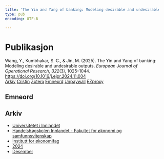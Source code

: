 ```yaml
---
title: 'The Yin and Yang of banking: Modeling desirable and undesirable outputs'
type: pub
encoding: UTF-8

---
```

<h1>Publikasjon</h1>
<article id="csl-bib-container-2CRXP6MR" class="csl-bib-container">
  <div class="csl-bib-body"> <div class="csl-entry">Wang, Y., Kumbhakar, S. C., &#38; Jin, M. (2025). The Yin and Yang of banking: Modeling desirable and undesirable outputs. <i>European Journal of Operational Research</i>, <i>322</i>(3), 1025–1044. <a href="https://doi.org/10.1016/j.ejor.2024.11.004">https://doi.org/10.1016/j.ejor.2024.11.004</a></div> </div>
  <div class="csl-bib-buttons">
    <a href="#taxonomy-article-2CRXP6MR" alt="archive" class="csl-bib-button">Arkiv</a>
    <a href="https://app.cristin.no/results/show.jsf?id=2330097" alt="Cristin" class="csl-bib-button">Cristin</a>
    <a href="http://zotero.org/groups/5881554/items/2CRXP6MR" alt="Zotero" class="csl-bib-button">Zotero</a>
    <a href="#keywords-article-2CRXP6MR" alt="keywords" class="csl-bib-button">Emneord</a>
    <a href="https://doi.org/10.1016/j.ejor.2024.11.004" alt="Unpaywall" class="csl-bib-button">Unpaywall</a>
    <a href="https://doi.org/10.1016/j.ejor.2024.11.004" alt="EZproxy" class="csl-bib-button">EZproxy</a>
  </div>
  <div id="csl-bib-meta-container-2CRXP6MR"></div>
</article>
<div id="csl-bib-meta-2CRXP6MR" class="csl-bib-meta">
  <article id="keywords-article-2CRXP6MR" class="keywords-article">
    <h1>Emneord</h1>
    
  </article>
  <article id="taxonomy-article-2CRXP6MR" class="taxonomy-article">
    <h1>Arkiv</h1>
    <ul>
      <li><a href="{{< params subfolder >}}nn/archive/?key=3DCRN523">Universitetet i Innlandet</a></li>
      <li><a href="{{< params subfolder >}}nn/archive/?key=DU8Q9LN9">Handelshøgskolen Innlandet - Fakultet for økonomi og samfunnsvitenskap</a></li>
      <li><a href="{{< params subfolder >}}nn/archive/?key=3IQA89I8">Institutt for økonomifag</a></li>
      <li><a href="{{< params subfolder >}}nn/archive/?key=ZM8AGK3A">2024</a></li>
      <li><a href="{{< params subfolder >}}nn/archive/?key=MFYBZCY2">Desember</a></li>
    </ul>
  </article>
</div>
